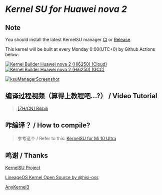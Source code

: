 # *Kernel SU for Huawei nova 2*

## Note
You should install the latest KernelSU manager [CI](https://github.com/tiann/KernelSU/actions/workflows/build-manager.yml) or [Release](https://github.com/tiann/KernelSU/releases).

This kernel will be built at every Monday 0:00(UTC+0) by Github Actions below:

[![Kernel Builder Huawei nova 2 (Hi6250) (Cloud)](https://github.com/CoolestEnoch/kernel-su-huawei-nova2/actions/workflows/cloud.yml/badge.svg)](https://github.com/CoolestEnoch/kernel-su-huawei-nova2/actions/workflows/cloud.yml)
[![Kernel Builder Huawei nova 2 (Hi6250) (GCC)](https://github.com/CoolestEnoch/kernel-su-huawei-nova2/actions/workflows/legacy.yml/badge.svg)](https://github.com/CoolestEnoch/kernel-su-huawei-nova2/actions/workflows/legacy.yml)

[![ksuManagerScreenshot](/res/ksuManagerScreenShot.jpg)](https://github.com/CoolestEnoch/kernel-su-huawei-nova2)

## 编译过程视频（算得上教程吧...?） / Video Tutorial
> [[ZH/CN] Bilibili](https://www.bilibili.com/video/BV1R84y157wp)

## 咋编译？ / How to compile?
> 参考这个 / Refer to this: [KernelSU for Mi 10 Ultra](https://github.com/CoolestEnoch/kernel-su-xiaomi-cas)

## 鸣谢 / Thanks 
[KernelSU Project](https://github.com/tiann/KernelSU)


[LineageOS Kernel Open Source by @hisi-oss](https://github.com/hisi-oss/android_kernel_huawei_hi6250-8)
<!--[LineageOS Kernel Open Source by @hi6250-oss-old](https://github.com/hi6250-oss-old/android_kernel_huawei_hi6250-8)-->


[AnyKernel3](https://github.com/osm0sis/AnyKernel3)
